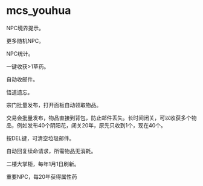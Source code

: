 # mcs_youhua

NPC境界提示。

更多随机NPC。

NPC统计。

一键收获>1草药。

自动收邮件。

悟道遗忘。

宗门批量发布，打开面板自动领取物品。

交易会批量发布，物品直接到背包，防止邮件丢失。长时间闭关，可以收获多个物品，例如发布40个阴阳花，闭关20年，原先只收到1个，现在40个。

按DEL键，可清空垃圾邮件。

自动回复续命请求，所需物品无消耗。

二楼大掌柜，每年1月1日刷新。

重要NPC，每20年获得属性药